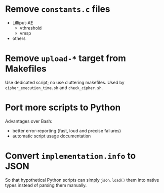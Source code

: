 # Remove `constants.c` files

- Lilliput-AE
    - vthreshold
    - vmsp
- others

# Remove `upload-*` target from Makefiles

Use dedicated script; no use cluttering makefiles. Used by
`cipher_execution_time.sh` and `check_cipher.sh`.

# Port more scripts to Python

Advantages over Bash:

- better error-reporting (fast, loud and precise failures)
- automatic script usage documentation

# Convert `implementation.info` to JSON

So that hypothetical Python scripts can simply `json.load()` them into
native types instead of parsing them manually.
